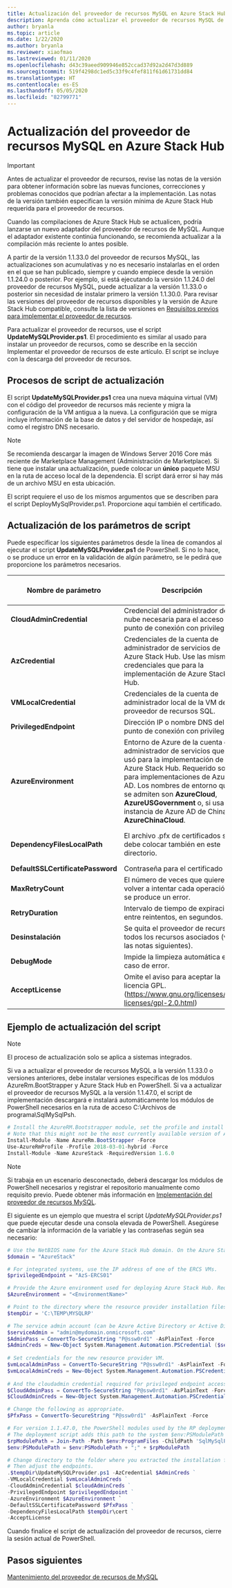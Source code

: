 ```yaml
---
title: Actualización del proveedor de recursos MySQL en Azure Stack Hub
description: Aprenda cómo actualizar el proveedor de recursos MySQL de Azure Stack Hub en Azure Stack Hub.
author: bryanla
ms.topic: article
ms.date: 1/22/2020
ms.author: bryanla
ms.reviewer: xiaofmao
ms.lastreviewed: 01/11/2020
ms.openlocfilehash: d43c39aeed909946e852ccad37d92a2d47d3d889
ms.sourcegitcommit: 519f4298dc1ed5c33f9c4fef811f61d61731dd84
ms.translationtype: HT
ms.contentlocale: es-ES
ms.lasthandoff: 05/05/2020
ms.locfileid: "82799771"
---
```

# <a name="update-the-mysql-resource-provider-in-azure-stack-hub"></a>Actualización del proveedor de recursos MySQL en Azure Stack Hub

> [!IMPORTANT]
> Antes de actualizar el proveedor de recursos, revise las notas de la versión para obtener información sobre las nuevas funciones, correcciones y problemas conocidos que podrían afectar a la implementación. Las notas de la versión también especifican la versión mínima de Azure Stack Hub requerida para el proveedor de recursos.

Cuando las compilaciones de Azure Stack Hub se actualicen, podría lanzarse un nuevo adaptador del proveedor de recursos de MySQL. Aunque el adaptador existente continúa funcionando, se recomienda actualizar a la compilación más reciente lo antes posible.

A partir de la versión 1.1.33.0 del proveedor de recursos MySQL, las actualizaciones son acumulativas y no es necesario instalarlas en el orden en el que se han publicado, siempre y cuando empiece desde la versión 1.1.24.0 o posterior. Por ejemplo, si está ejecutando la versión 1.1.24.0 del proveedor de recursos MySQL, puede actualizar a la versión 1.1.33.0 o posterior sin necesidad de instalar primero la versión 1.1.30.0. Para revisar las versiones del proveedor de recursos disponibles y la versión de Azure Stack Hub compatible, consulte la lista de versiones en [Requisitos previos para implementar el proveedor de recursos](./azure-stack-mysql-resource-provider-deploy.md#prerequisites).

Para actualizar el proveedor de recursos, use el script **UpdateMySQLProvider.ps1**. El procedimiento es similar al usado para instalar un proveedor de recursos, como se describe en la sección Implementar el proveedor de recursos de este artículo. El script se incluye con la descarga del proveedor de recursos. 

## <a name="update-script-processes"></a>Procesos de script de actualización

El script **UpdateMySQLProvider.ps1** crea una nueva máquina virtual (VM) con el código del proveedor de recursos más reciente y migra la configuración de la VM antigua a la nueva. La configuración que se migra incluye información de la base de datos y del servidor de hospedaje, así como el registro DNS necesario.

>[!NOTE]
>Se recomienda descargar la imagen de Windows Server 2016 Core más reciente de Marketplace Management (Administración de Marketplace). Si tiene que instalar una actualización, puede colocar un **único** paquete MSU en la ruta de acceso local de la dependencia. El script dará error si hay más de un archivo MSU en esta ubicación.

El script requiere el uso de los mismos argumentos que se describen para el script DeployMySqlProvider.ps1. Proporcione aquí también el certificado.  


## <a name="update-script-parameters"></a>Actualización de los parámetros de script 
Puede especificar los siguientes parámetros desde la línea de comandos al ejecutar el script **UpdateMySQLProvider.ps1** de PowerShell. Si no lo hace, o se produce un error en la validación de algún parámetro, se le pedirá que proporcione los parámetros necesarios.

| Nombre de parámetro | Descripción | Comentario o valor predeterminado | 
| --- | --- | --- | 
| **CloudAdminCredential** | Credencial del administrador de la nube necesaria para el acceso al punto de conexión con privilegios. | _Obligatorio_ | 
| **AzCredential** | Credenciales de la cuenta de administrador de servicios de Azure Stack Hub. Use las mismas credenciales que para la implementación de Azure Stack Hub. | _Obligatorio_ | 
| **VMLocalCredential** |Credenciales de la cuenta de administrador local de la VM del proveedor de recursos SQL. | _Obligatorio_ | 
| **PrivilegedEndpoint** | Dirección IP o nombre DNS del punto de conexión con privilegios. |  _Obligatorio_ | 
| **AzureEnvironment** | Entorno de Azure de la cuenta de administrador de servicios que se usó para la implementación de Azure Stack Hub. Requerido solo para implementaciones de Azure AD. Los nombres de entorno que se admiten son **AzureCloud**, **AzureUSGovernment** o, si usa una instancia de Azure AD de China, **AzureChinaCloud**. | AzureCloud |
| **DependencyFilesLocalPath** | El archivo .pfx de certificados se debe colocar también en este directorio. | _Opcional_ (_obligatorio_ para varios nodos) | 
| **DefaultSSLCertificatePassword** | Contraseña para el certificado .pfx. | _Obligatorio_ | 
| **MaxRetryCount** | El número de veces que quiere volver a intentar cada operación si se produce un error.| 2 | 
| **RetryDuration** | Intervalo de tiempo de expiración entre reintentos, en segundos. | 120 | 
| **Desinstalación** | Se quita el proveedor de recursos y todos los recursos asociados (vea las notas siguientes). | No | 
| **DebugMode** | Impide la limpieza automática en caso de error. | No | 
| **AcceptLicense** | Omite el aviso para aceptar la licencia GPL.  (https://www.gnu.org/licenses/old-licenses/gpl-2.0.html) | | 

## <a name="update-script-example"></a>Ejemplo de actualización del script

> [!NOTE] 
> El proceso de actualización solo se aplica a sistemas integrados.

Si va a actualizar el proveedor de recursos MySQL a la versión 1.1.33.0 o versiones anteriores, debe instalar versiones específicas de los módulos AzureRm.BootStrapper y Azure Stack Hub en PowerShell. Si va a actualizar el proveedor de recursos MySQL a la versión 1.1.47.0, el script de implementación descargará e instalará automáticamente los módulos de PowerShell necesarios en la ruta de acceso C:\Archivos de programa\SqlMySqlPsh.

```powershell 
# Install the AzureRM.Bootstrapper module, set the profile and install the AzureStack module
# Note that this might not be the most currently available version of Azure Stack Hub PowerShell.
Install-Module -Name AzureRm.BootStrapper -Force
Use-AzureRmProfile -Profile 2018-03-01-hybrid -Force
Install-Module -Name AzureStack -RequiredVersion 1.6.0
```

> [!NOTE]
> Si trabaja en un escenario desconectado, deberá descargar los módulos de PowerShell necesarios y registrar el repositorio manualmente como requisito previo. Puede obtener más información en [Implementación del proveedor de recursos MySQL](azure-stack-mysql-resource-provider-deploy.md).

El siguiente es un ejemplo que muestra el script *UpdateMySQLProvider.ps1* que puede ejecutar desde una consola elevada de PowerShell. Asegúrese de cambiar la información de la variable y las contraseñas según sea necesario:

```powershell 
# Use the NetBIOS name for the Azure Stack Hub domain. On the Azure Stack Hub SDK, the default is AzureStack but could have been changed at install time.
$domain = "AzureStack" 

# For integrated systems, use the IP address of one of the ERCS VMs.
$privilegedEndpoint = "AzS-ERCS01" 

# Provide the Azure environment used for deploying Azure Stack Hub. Required only for Azure AD deployments. Supported environment names are AzureCloud, AzureUSGovernment, or AzureChinaCloud. 
$AzureEnvironment = "<EnvironmentName>"

# Point to the directory where the resource provider installation files were extracted. 
$tempDir = 'C:\TEMP\MYSQLRP' 

# The service admin account (can be Azure Active Directory or Active Directory Federation Services).
$serviceAdmin = "admin@mydomain.onmicrosoft.com" 
$AdminPass = ConvertTo-SecureString "P@ssw0rd1" -AsPlainText -Force 
$AdminCreds = New-Object System.Management.Automation.PSCredential ($serviceAdmin, $AdminPass) 
 
# Set credentials for the new resource provider VM.
$vmLocalAdminPass = ConvertTo-SecureString "P@ssw0rd1" -AsPlainText -Force 
$vmLocalAdminCreds = New-Object System.Management.Automation.PSCredential ("mysqlrpadmin", $vmLocalAdminPass) 
 
# And the cloudadmin credential required for privileged endpoint access.
$CloudAdminPass = ConvertTo-SecureString "P@ssw0rd1" -AsPlainText -Force 
$CloudAdminCreds = New-Object System.Management.Automation.PSCredential ("$domain\cloudadmin", $CloudAdminPass) 

# Change the following as appropriate.
$PfxPass = ConvertTo-SecureString "P@ssw0rd1" -AsPlainText -Force 

# For version 1.1.47.0, the PowerShell modules used by the RP deployment are placed in C:\Program Files\SqlMySqlPsh
# The deployment script adds this path to the system $env:PSModulePath to ensure correct modules are used.
$rpModulePath = Join-Path -Path $env:ProgramFiles -ChildPath 'SqlMySqlPsh'
$env:PSModulePath = $env:PSModulePath + ";" + $rpModulePath 

# Change directory to the folder where you extracted the installation files.
# Then adjust the endpoints.
.$tempDir\UpdateMySQLProvider.ps1 -AzCredential $AdminCreds ` 
-VMLocalCredential $vmLocalAdminCreds ` 
-CloudAdminCredential $cloudAdminCreds ` 
-PrivilegedEndpoint $privilegedEndpoint ` 
-AzureEnvironment $AzureEnvironment `
-DefaultSSLCertificatePassword $PfxPass ` 
-DependencyFilesLocalPath $tempDir\cert ` 
-AcceptLicense 
```  

Cuando finalice el script de actualización del proveedor de recursos, cierre la sesión actual de PowerShell.

## <a name="next-steps"></a>Pasos siguientes
[Mantenimiento del proveedor de recursos de MySQL](azure-stack-mysql-resource-provider-maintain.md)
